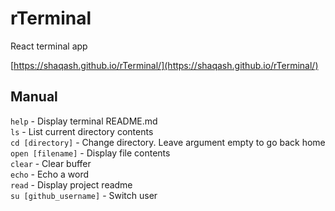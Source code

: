# rTerminal
React terminal app

[https://shaqash.github.io/rTerminal/](https://shaqash.github.io/rTerminal/)

## Manual
`help` - Display terminal README.md  
`ls` - List current directory contents  
`cd [directory]` - Change directory. Leave argument empty to go back home  
`open [filename]` - Display file contents  
`clear` - Clear buffer  
`echo` - Echo a word  
`read` - Display project readme  
`su [github_username]` - Switch user  
